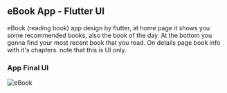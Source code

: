 ## eBook App - Flutter UI    

<!-- **Packages we are using:**

- flutter_svg: [link](https://pub.dev/packages/flutter_svg) -->

<!-- **Fonts**

- Poppins [link](https://fonts.google.com/specimen/Poppins) -->

eBook (reading book) app design by flutter, at home page it shows you some recommended books, also the book of the day. At the bottom you gonna find your most recent book that you read. On details page book info with it's chapters. note that this is UI only.

### App Final UI
![eBook](https://user-images.githubusercontent.com/36065206/147878244-3a1f9f22-c69e-4375-879a-b5dc3747d022.png)
